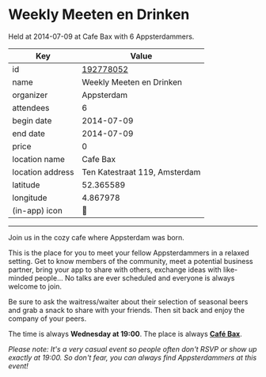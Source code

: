 # Weekly Meeten en Drinken
Held at 2014-07-09 at Cafe Bax with 6 Appsterdammers.
        
|Key|Value
|---|---|
|id|[192778052](https://www.meetup.com/appsterdam/events/192778052/)|
|name|Weekly Meeten en Drinken|
|organizer|Appsterdam|
|attendees|6|
|begin date|2014-07-09|
|end date|2014-07-09|
|price|0|
|location name|Cafe Bax|
|location address|Ten Katestraat 119, Amsterdam|
|latitude|52.365589|
|longitude|4.867978|
|(in-app) icon|🍺|

---

Join us in the cozy cafe where Appsterdam was born.

This is the place for you to meet your fellow Appsterdammers in a relaxed setting. Get to know members of the community, meet a potential business partner, bring your app to share with others, exchange ideas with like-minded people... No talks are ever scheduled and everyone is always welcome to join.

Be sure to ask the waitress/waiter about their selection of seasonal beers and grab a snack to share with your friends. Then sit back and enjoy the company of your peers.

The time is always **Wednesday at 19:00**. The place is always **[Café Bax](http://www.cafebax.nl/)**.

*Please note: It's a very casual event so people often don't RSVP or show up exactly at 19:00. So don't fear, you can *always* find Appsterdammers at this event!*


